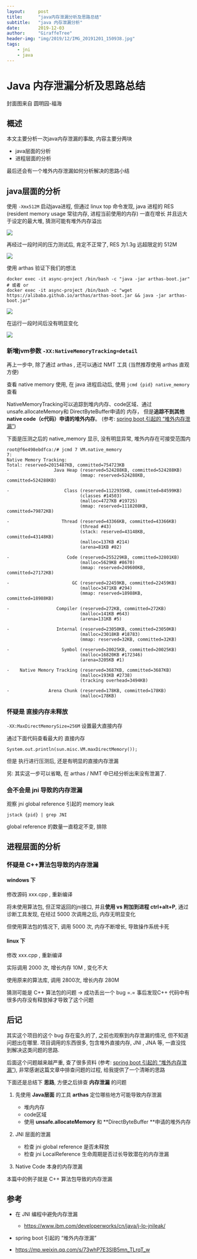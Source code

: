 ```yaml
---
layout:     post
title:      "java内存泄漏分析及思路总结"
subtitle:   "java 内存泄漏分析"
date:       2019-12-03
author:     "GiraffeTree"
header-img: "img/2019/12/IMG_20191201_150938.jpg"
tags:
    - jni
    - java
---
```


# Java 内存泄漏分析及思路总结

封面图来自 圆明园-福海

## 概述

本文主要分析一次java内存泄漏的事故, 内容主要分两块

- java层面的分析
- 进程层面的分析

最后还会有一个堆外内存泄漏如何分析解决的思路小结

## java层面的分析

使用 `-Xmx512M` 启动java进程, 但通过 linux top 命令发现, java 进程的 
RES (resident memory usage 常驻内存, 进程当前使用的内存) 一直在增长
并且远大于设定的最大堆, 猜测可能有堆外内存溢出

![](https://open-chen.oss-cn-hangzhou.aliyuncs.com/open/2019/11/memory-leak/top_res_large.jpg)

再经过一段时间的压力测试后, 肯定不正常了, RES 为1.3g 远超限定的 512M

![](https://open-chen.oss-cn-hangzhou.aliyuncs.com/open/2019/11/memory-leak/top_res_large_large.jpg)


使用 arthas 验证下我们的想法

```
docker exec -it async-project /bin/bash -c "java -jar arthas-boot.jar"
# 或者 or
docker exec -it async-project /bin/bash -c "wget https://alibaba.github.io/arthas/arthas-boot.jar && java -jar arthas-boot.jar"
```

![](https://open-chen.oss-cn-hangzhou.aliyuncs.com/open/2019/11/memory-leak/arthas_no_change.jpg)

在运行一段时间后没有明显变化

![](https://open-chen.oss-cn-hangzhou.aliyuncs.com/open/2019/11/memory-leak/arthas_normal.jpg)

### 新增jvm参数 `-XX:NativeMemoryTracking=detail`

再上一步中, 除了通过 arthas , 还可以通过 NMT 工具 (当然推荐使用 arthas 直观方便)

查看 native memory 使用, 在 java 进程启动后, 使用 `jcmd {pid} native_memory` 查看

NativeMemoryTracking可以追踪到堆内内存、code区域、通过 unsafe.allocateMemory和 DirectByteBuffer申请的 内存，
但是**追踪不到其他 native code（c代码）申请的堆外内存**。 (参考: [spring boot 引起的 “堆外内存泄漏”](https://mp.weixin.qq.com/s/73whP7E3SIB5mn_TLrqT_w))

下面是压测之后的 native_memory 显示,  没有明显异常, 堆外内存在可接受范围内

```
root@f6e498ebdfca:/# jcmd 7 VM.native_memory
7:
Native Memory Tracking:
Total: reserved=2015487KB, committed=754723KB
-                 Java Heap (reserved=524288KB, committed=524288KB)
                            (mmap: reserved=524288KB, committed=524288KB) 
 
-                     Class (reserved=1122935KB, committed=84599KB)
                            (classes #14503)
                            (malloc=4727KB #19725) 
                            (mmap: reserved=1118208KB, committed=79872KB) 
 
-                    Thread (reserved=43366KB, committed=43366KB)
                            (thread #43)
                            (stack: reserved=43148KB, committed=43148KB)
                            (malloc=137KB #214) 
                            (arena=81KB #82)
 
-                      Code (reserved=255229KB, committed=32801KB)
                            (malloc=5629KB #8670) 
                            (mmap: reserved=249600KB, committed=27172KB) 
 
-                        GC (reserved=22459KB, committed=22459KB)
                            (malloc=3471KB #294) 
                            (mmap: reserved=18988KB, committed=18988KB) 
 
-                  Compiler (reserved=272KB, committed=272KB)
                            (malloc=141KB #643) 
                            (arena=131KB #5)
 
-                  Internal (reserved=23050KB, committed=23050KB)
                            (malloc=23018KB #18783) 
                            (mmap: reserved=32KB, committed=32KB) 
 
-                    Symbol (reserved=20025KB, committed=20025KB)
                            (malloc=16820KB #172346) 
                            (arena=3205KB #1)
 
-    Native Memory Tracking (reserved=3687KB, committed=3687KB)
                            (malloc=193KB #2738) 
                            (tracking overhead=3494KB)
 
-               Arena Chunk (reserved=178KB, committed=178KB)
                            (malloc=178KB)
```




### 怀疑是 直接内存未释放

`-XX:MaxDirectMemorySize=256M` 设置最大直接内存

通过下面代码查看最大的 直接内存

```
System.out.println(sun.misc.VM.maxDirectMemory());
```

但是 执行进行压测后, 还是有明显的直接内存泄漏

另: 其实这一步可以省略, 在 arthas / NMT 中已经分析出来没有泄漏了. 

### 会不会是 jni 导致的内存泄漏

 观察 jni global reference 引起的 memory leak

```
jstack {pid} | grep JNI
```

global reference 的数量一直稳定不变, 排除


## 进程层面的分析

### 怀疑是 C++算法包导致的内存泄漏

#### windows 下

修改源码 xxx.cpp , 重新编译

将未使用算法包, 但正常返回的jni接口, 并且**使用 vs 附加到进程 ctrl+alt+P**, 通过诊断工具发现, 在经过 5000 次调用之后, 内存无明显变化

但使用算法包的情况下, 调用 5000 次, 内存不断增长, 导致操作系统卡死

#### linux 下

修改 xxx.cpp , 重新编译

实际调用 2000 次, 增长内存 10M , 变化不大

使用原来的算法库, 调用 2800次, 增长内存 280M

猜测可能是 C++ 算法包的问题 -> 成功丢出一个 bug =.= 事后发现C++ 代码中有很多内存没有释放掉才导致了这个问题

## 后记

其实这个项目的这个 bug 存在蛮久的了, 之前也观察到内存泄漏的情况, 但不知道问题出在哪里. 项目调用的东西很多, 包含堆外直接内存, JNI , JNA 等, 一直没找到解决这类问题的思路.

后面这个问题越来越严重, 查了很多资料 (参考: [spring boot 引起的 “堆外内存泄漏”](https://mp.weixin.qq.com/s/73whP7E3SIB5mn_TLrqT_w)),  非常感谢这篇文章中排查问题的过程, 给我提供了一个清晰的思路

下面还是总结下 **思路**, 方便之后排查 **内存泄漏** 的问题

1. 先使用 **Java层面** 的工具 **arthas**  定位哪些地方可能导致内存泄漏
   - 堆内内存
   - code区域
   -  使用 **unsafe.allocateMemory** 和 **DirectByteBuffer **申请的堆外内存 
2. JNI 层面的泄漏

   - 检查 jni global reference 是否未释放
   - 检查 jni LocalReference  生命周期是否过长导致潜在的内存泄漏
3. Native Code 本身的内存泄漏

本篇中的例子就是 C++ 算法包导致的内存泄漏

## 参考

- 在 JNI 编程中避免内存泄漏

  - https://www.ibm.com/developerworks/cn/java/j-lo-jnileak/

-  spring boot 引起的 “堆外内存泄漏”
  - https://mp.weixin.qq.com/s/73whP7E3SIB5mn_TLrqT_w
